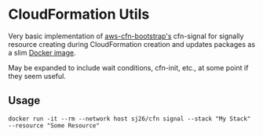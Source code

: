 # CloudFormation Utils

Very basic implementation of [aws-cfn-bootstrap's](https://github.com/mesosphere/aws-cfn-bootstrap) cfn-signal for signally resource creating during CloudFormation creation and updates packages as a slim [Docker image](https://hub.docker.com/r/sj26/cfn/).

May be expanded to include wait conditions, cfn-init, etc., at some point if they seem useful.

## Usage

```
docker run -it --rm --network host sj26/cfn signal --stack "My Stack" --resource "Some Resource"
```
